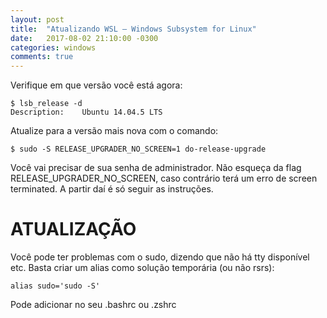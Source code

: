 ```yaml
---
layout: post
title:  "Atualizando WSL – Windows Subsystem for Linux"
date:   2017-08-02 21:10:00 -0300
categories: windows
comments: true
---
```

Verifique em que versão você está agora:

    $ lsb_release -d
    Description:    Ubuntu 14.04.5 LTS

Atualize para a versão mais nova com o comando:

    $ sudo -S RELEASE_UPGRADER_NO_SCREEN=1 do-release-upgrade

Você vai precisar de sua senha de administrador. Não esqueça da flag RELEASE_UPGRADER_NO_SCREEN, caso contrário terá um erro de screen terminated. A partir daí é só seguir as instruções.


# ATUALIZAÇÃO

Você pode ter problemas com o sudo, dizendo que não há tty disponível etc. Basta criar um alias como solução temporária (ou não rsrs):

    alias sudo='sudo -S'

Pode adicionar no seu .bashrc ou .zshrc
